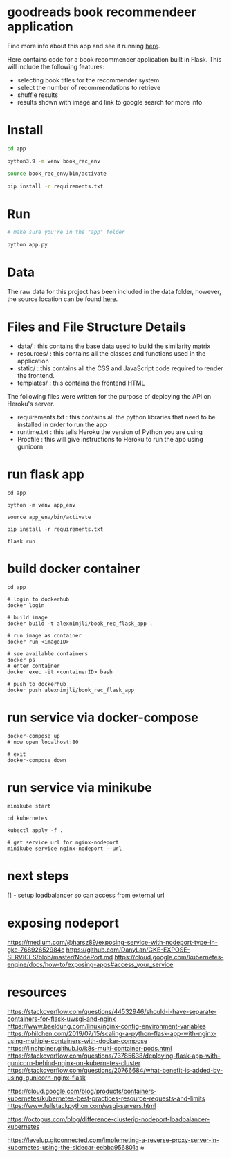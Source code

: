 # goodreads book recommendeer application

Find more info about this app and see it running [here](https://alexnim.com/coding-projects-book-rec-app.html).

Here contains code for a book recommender application built in Flask. This will include the following features:
- selecting book titles for the recommender system
- select the number of recommendations to retrieve
- shuffle results
- results shown with image and link to google search for more info

# Install

```bash
cd app

python3.9 -m venv book_rec_env

source book_rec_env/bin/activate

pip install -r requirements.txt
```

# Run

```bash
# make sure you're in the "app" folder

python app.py
```

# Data
The raw data for this project has been included in the data folder, however, the source location can be found [here](https://github.com/zygmuntz/goodbooks-10k).

# Files and File Structure Details
- data/ : this contains the base data used to build the similarity matrix 
- resources/ : this contains all the classes and functions used in the application
- static/ : this contains all the CSS and JavaScript code required to render the frontend. 
- templates/ : this contains the frontend HTML

The following files were written for the purpose of deploying the API on Heroku's server. 
- requirements.txt : this contains all the python libraries that need to be installed in order to run the app
- runtime.txt : this tells Heroku the version of Python you are using
- Procfile : this will give instructions to Heroku to run the app using gunicorn

# run flask app

```
cd app

python -m venv app_env

source app_env/bin/activate

pip install -r requirements.txt

flask run
```


# build docker container

```shell
cd app

# login to dockerhub
docker login

# build image
docker build -t alexnimjli/book_rec_flask_app .

# run image as container
docker run <imageID>

# see available containers
docker ps
# enter container
docker exec -it <containerID> bash

# push to dockerhub
docker push alexnimjli/book_rec_flask_app
```

# run service via docker-compose

```shell
docker-compose up
# now open localhost:80

# exit
docker-compose down
```
# run service via minikube

``` shell
minikube start

cd kubernetes

kubectl apply -f .

# get service url for nginx-nodeport
minikube service nginx-nodeport --url
```

# next steps

[] - setup loadbalancer so can access from external url



# exposing nodeport

https://medium.com/@harsz89/exposing-service-with-nodeport-type-in-gke-76892652984c
https://github.com/DanyLan/GKE-EXPOSE-SERVICES/blob/master/NodePort.md
https://cloud.google.com/kubernetes-engine/docs/how-to/exposing-apps#access_your_service



# resources

https://stackoverflow.com/questions/44532946/should-i-have-separate-containers-for-flask-uwsgi-and-nginx
https://www.baeldung.com/linux/nginx-config-environment-variables
https://philchen.com/2019/07/15/scaling-a-python-flask-app-with-nginx-using-multiple-containers-with-docker-compose
https://linchpiner.github.io/k8s-multi-container-pods.html
https://stackoverflow.com/questions/73785638/deploying-flask-app-with-gunicorn-behind-nginx-on-kubernetes-cluster
https://stackoverflow.com/questions/20766684/what-benefit-is-added-by-using-gunicorn-nginx-flask

https://cloud.google.com/blog/products/containers-kubernetes/kubernetes-best-practices-resource-requests-and-limits
https://www.fullstackpython.com/wsgi-servers.html

https://octopus.com/blog/difference-clusterip-nodeport-loadbalancer-kubernetes

https://levelup.gitconnected.com/implemeting-a-reverse-proxy-server-in-kubernetes-using-the-sidecar-eebba956801a ≈